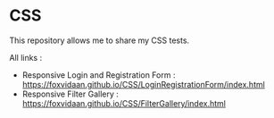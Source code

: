 # CSS
This repository allows me to share my CSS tests.

All links :

- Responsive Login and Registration Form : https://foxvidaan.github.io/CSS/LoginRegistrationForm/index.html
- Responsive Filter Gallery : https://foxvidaan.github.io/CSS/FilterGallery/index.html
